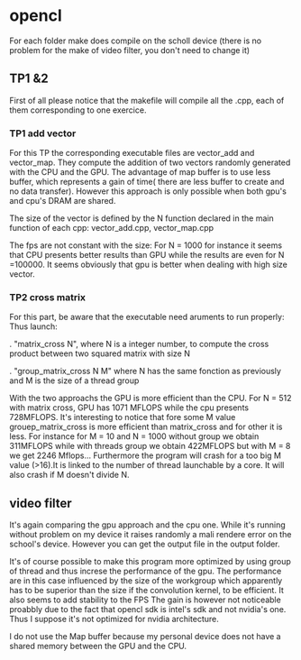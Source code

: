 # opencl
For each folder make does compile on the scholl device (there is no problem for the make of video filter, you don't need to change it)
## TP1 &2
First of all please notice that the makefile will compile all the .cpp, each of them corresponding to one exercice.
### TP1 add vector
For this TP the corresponding executable files are vector_add and vector_map.
They compute the addition of two vectors randomly generated with the CPU and the GPU.
The advantage of map buffer is to use less buffer, which represents a gain of time( there are less buffer to create and no data transfer).
However this approach is only possible when both gpu's and cpu's DRAM are shared.

The size of the vector is defined by the N function declared in the main function of each cpp: vector_add.cpp, vector_map.cpp

The fps are not constant with the size: For N = 1000 for instance it seems that CPU presents better results than GPU while the results are even for N =100000.
It seems obviously that gpu is better when dealing with high size vector.




### TP2 cross matrix
For this part, be aware that the executable need aruments to run properly:
Thus launch: 

. "matrix_cross N", where N is a integer number, to compute the cross product between two squared matrix with size N  

. "group_matrix_cross N M" where N has the same fonction as previously and M is the size of a thread group

With the two approachs the GPU is more efficient than the CPU.
For N = 512 with matrix cross, GPU has 1071 MFLOPS while the cpu presents 728MFLOPS. 
It's interesting to notice that fore some M value grouep_matrix_cross is more efficient than matrix_cross and for other it is less.
For instance for M  = 10 and N = 1000 without group we obtain 311MFLOPS while with threads group we obtain 422MFLOPS but with M = 8 we get 2246 Mflops...
Furthermore the program will crash for a too big M value (>16).It is linked to the number of thread launchable by a core.
It will also crash if M doesn't divide N.

## video filter

It's again comparing the gpu approach and the cpu one.
While it's running without problem on my device it raises randomly a mali rendere error on the school's device.
However you can get the output file in the output folder.

It's of course possible to make this program more optimized by using group of thread and thus increse the performance of the gpu.
The performance are in this case influenced by the size of the workgroup which apparently has to be superior than the size if the convolution kernel, to be efficient.
It also seems to add stability to the FPS
The gain is however not noticeable proabbly due to the fact that opencl sdk is intel's sdk and not nvidia's one. Thus I suppose it's not optimized for nvidia architecture.

I do not use the Map buffer because my personal device does not have a shared memory between the GPU and the CPU.



